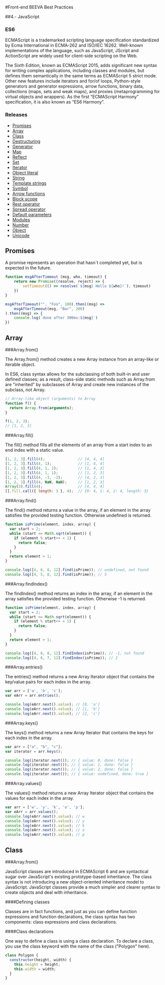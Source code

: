 #Front-end BEEVA Best Practices   

##4.- JavaScript

### ES6

ECMAScript is a trademarked scripting language specification standardized by Ecma International in ECMA-262 and ISO/IEC 16262. Well-known implementations of the language, such as JavaScript, JScript and ActionScript are widely used for client-side scripting on the Web.

The Sixth Edition, known as ECMAScript 2015, adds significant new syntax for writing complex applications, including classes and modules, but defines them semantically in the same terms as ECMAScript 5 strict mode. Other new features include iterators and for/of loops, Python-style generators and generator expressions, arrow functions, binary data, collections (maps, sets and weak maps), and proxies (metaprogramming for virtual objects and wrappers). As the first “ECMAScript Harmony” specification, it is also known as “ES6 Harmony”.

### Releases

* [Promises](#promises)
* [Array](#array)
* [Class](#class)
* [Destructuring](#destructuring)
* [Generator](#generator)
* [Map](#map)
* [Reflect](#reflect)
* [Set](#set)
* [Iterator](#iterator)
* [Object literal](#object_literal)
* [String](#string)
* [Template strings](#template_strings)
* [Symbol](#symbol)
* [Arrow functions](#arroy_functions)
* [Block scope](#block_scope)
* [Rest operator](#rest_operator)
* [Spread operator](#spread_operator)
* [Default parameters](#default_parameters)
* [Modules](#modules)
* [Number](#number)
* [Object](#object)
* [Unicode](#unicode)

## <a name='promises'>Promises</a>

A promise represents an operation that hasn`t completed yet, but is expected in the future.

```javascript
function msgAfterTimeout (msg, who, timeout) {
    return new Promise((resolve, reject) => {
        setTimeout(() => resolve(`${msg} Hello ${who}!`), timeout)
    })
}

msgAfterTimeout("", "Foo", 100).then((msg) =>
    msgAfterTimeout(msg, "Bar", 200)
).then((msg) => {
    console.log(`done after 300ms:${msg}`)
})
```

## <a name='array'>Array</a>

###Array.from()

The Array.from() method creates a new Array instance from an array-like or iterable object.

In ES6, class syntax allows for the subclassing of both built-in and user defined classes; as a result, class-side static methods such as Array.from are "inherited" by subclasses of Array and create new instances of the subclass, not Array.

```javascript
// Array-like object (arguments) to Array
function f() {
  return Array.from(arguments);
}

f(1, 2, 3); 
// [1, 2, 3]
```

###Array.fill()

The fill() method fills all the elements of an array from a start index to an end index with a static value.

```javascript
[1, 2, 3].fill(4);               // [4, 4, 4]
[1, 2, 3].fill(4, 1);            // [1, 4, 4]
[1, 2, 3].fill(4, 1, 2);         // [1, 4, 3]
[1, 2, 3].fill(4, 1, 1);         // [1, 2, 3]
[1, 2, 3].fill(4, -3, -2);       // [4, 2, 3]
[1, 2, 3].fill(4, NaN, NaN);     // [1, 2, 3]
Array(3).fill(4);                // [4, 4, 4]
[].fill.call({ length: 3 }, 4);  // {0: 4, 1: 4, 2: 4, length: 3}
```

###Array.find()

The find() method returns a value in the array, if an element in the array satisfies the provided testing function. Otherwise undefined is returned.

```javascript
function isPrime(element, index, array) {
  var start = 2;
  while (start <= Math.sqrt(element)) {
    if (element % start++ < 1) {
      return false;
    }
  }
  return element > 1;
}

console.log([4, 6, 8, 12].find(isPrime)); // undefined, not found
console.log([4, 5, 8, 12].find(isPrime)); // 5
```

###Array.findIndex()

The findIndex() method returns an index in the array, if an element in the array satisfies the provided testing function. Otherwise -1 is returned.

```javascript
function isPrime(element, index, array) {
  var start = 2;
  while (start <= Math.sqrt(element)) {
    if (element % start++ < 1) {
      return false;
    }
  }
  return element > 1;
}

console.log([4, 6, 8, 12].findIndex(isPrime)); // -1, not found
console.log([4, 6, 7, 12].findIndex(isPrime)); // 2
```

###Array.entries()

The entries() method returns a new Array Iterator object that contains the key/value pairs for each index in the array.

```javascript
var arr = ['a', 'b', 'c'];
var eArr = arr.entries();

console.log(eArr.next().value); // [0, 'a']
console.log(eArr.next().value); // [1, 'b']
console.log(eArr.next().value); // [2, 'c']
```

###Array.keys()

The keys() method returns a new Array Iterator that contains the keys for each index in the array.

```javascript
var arr = ["a", "b", "c"];
var iterator = arr.keys();

console.log(iterator.next()); // { value: 0, done: false }
console.log(iterator.next()); // { value: 1, done: false }
console.log(iterator.next()); // { value: 2, done: false }
console.log(iterator.next()); // { value: undefined, done: true }
```

###Array.values()

The values() method returns a new Array Iterator object that contains the values for each index in the array.

```javascript
var arr = ['w', 'y', 'k', 'o', 'p'];
var eArr = arr.values();
console.log(eArr.next().value); // w
console.log(eArr.next().value); // y
console.log(eArr.next().value); // k
console.log(eArr.next().value); // o
console.log(eArr.next().value); // p
```

## <a name='class'>Class</a>

###Array.from()

JavaScript classes are introduced in ECMAScript 6 and are syntactical sugar over JavaScript's existing prototype-based inheritance. The class syntax is not introducing a new object-oriented inheritance model to JavaScript. JavaScript classes provide a much simpler and clearer syntax to create objects and deal with inheritance.

####Defining classes

Classes are in fact functions, and just as you can define function expressions and function declarations, the class syntax has two components: class expressions and class declarations.

####Class declarations

One way to define a class is using a class declaration. To declare a class, you use the class keyword with the name of the class ("Polygon" here).

```javascript
class Polygon {
  constructor(height, width) {
    this.height = height;
    this.width = width;
  }
}
```